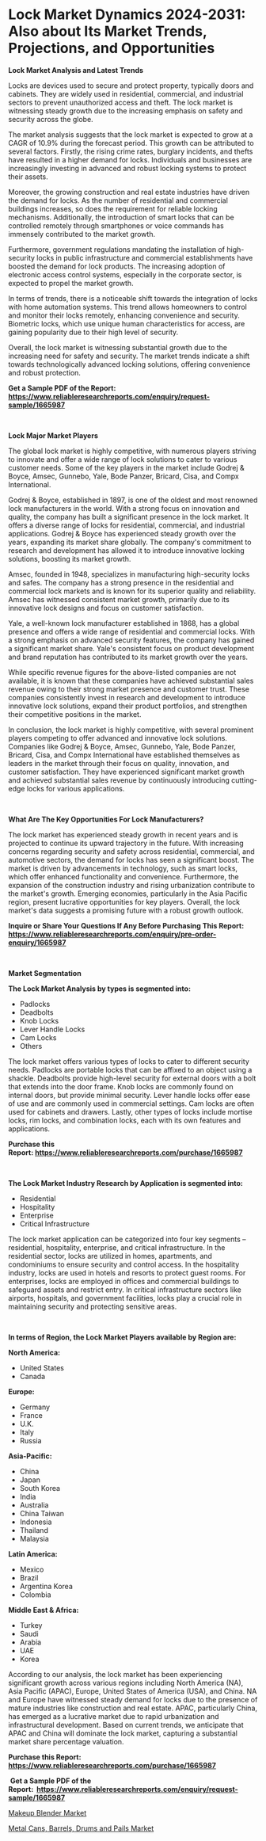 <p><h1>Lock Market Dynamics 2024-2031: Also about Its Market Trends, Projections, and Opportunities</h1></p><p><strong>Lock Market Analysis and Latest Trends</strong></p>
<p><p>Locks are devices used to secure and protect property, typically doors and cabinets. They are widely used in residential, commercial, and industrial sectors to prevent unauthorized access and theft. The lock market is witnessing steady growth due to the increasing emphasis on safety and security across the globe.</p><p>The market analysis suggests that the lock market is expected to grow at a CAGR of 10.9% during the forecast period. This growth can be attributed to several factors. Firstly, the rising crime rates, burglary incidents, and thefts have resulted in a higher demand for locks. Individuals and businesses are increasingly investing in advanced and robust locking systems to protect their assets.</p><p>Moreover, the growing construction and real estate industries have driven the demand for locks. As the number of residential and commercial buildings increases, so does the requirement for reliable locking mechanisms. Additionally, the introduction of smart locks that can be controlled remotely through smartphones or voice commands has immensely contributed to the market growth.</p><p>Furthermore, government regulations mandating the installation of high-security locks in public infrastructure and commercial establishments have boosted the demand for lock products. The increasing adoption of electronic access control systems, especially in the corporate sector, is expected to propel the market growth.</p><p>In terms of trends, there is a noticeable shift towards the integration of locks with home automation systems. This trend allows homeowners to control and monitor their locks remotely, enhancing convenience and security. Biometric locks, which use unique human characteristics for access, are gaining popularity due to their high level of security.</p><p>Overall, the lock market is witnessing substantial growth due to the increasing need for safety and security. The market trends indicate a shift towards technologically advanced locking solutions, offering convenience and robust protection.</p></p>
<p><strong>Get a Sample PDF of the Report:&nbsp; <a href="https://www.reliableresearchreports.com/enquiry/request-sample/1665987">https://www.reliableresearchreports.com/enquiry/request-sample/1665987</a></strong></p>
<p>&nbsp;</p>
<p><strong>Lock Major Market Players</strong></p>
<p><p>The global lock market is highly competitive, with numerous players striving to innovate and offer a wide range of lock solutions to cater to various customer needs. Some of the key players in the market include Godrej & Boyce, Amsec, Gunnebo, Yale, Bode Panzer, Bricard, Cisa, and Compx International.</p><p>Godrej & Boyce, established in 1897, is one of the oldest and most renowned lock manufacturers in the world. With a strong focus on innovation and quality, the company has built a significant presence in the lock market. It offers a diverse range of locks for residential, commercial, and industrial applications. Godrej & Boyce has experienced steady growth over the years, expanding its market share globally. The company's commitment to research and development has allowed it to introduce innovative locking solutions, boosting its market growth.</p><p>Amsec, founded in 1948, specializes in manufacturing high-security locks and safes. The company has a strong presence in the residential and commercial lock markets and is known for its superior quality and reliability. Amsec has witnessed consistent market growth, primarily due to its innovative lock designs and focus on customer satisfaction.</p><p>Yale, a well-known lock manufacturer established in 1868, has a global presence and offers a wide range of residential and commercial locks. With a strong emphasis on advanced security features, the company has gained a significant market share. Yale's consistent focus on product development and brand reputation has contributed to its market growth over the years.</p><p>While specific revenue figures for the above-listed companies are not available, it is known that these companies have achieved substantial sales revenue owing to their strong market presence and customer trust. These companies consistently invest in research and development to introduce innovative lock solutions, expand their product portfolios, and strengthen their competitive positions in the market.</p><p>In conclusion, the lock market is highly competitive, with several prominent players competing to offer advanced and innovative lock solutions. Companies like Godrej & Boyce, Amsec, Gunnebo, Yale, Bode Panzer, Bricard, Cisa, and Compx International have established themselves as leaders in the market through their focus on quality, innovation, and customer satisfaction. They have experienced significant market growth and achieved substantial sales revenue by continuously introducing cutting-edge locks for various applications.</p></p>
<p>&nbsp;</p>
<p><strong>What Are The Key Opportunities For Lock Manufacturers?</strong></p>
<p><p>The lock market has experienced steady growth in recent years and is projected to continue its upward trajectory in the future. With increasing concerns regarding security and safety across residential, commercial, and automotive sectors, the demand for locks has seen a significant boost. The market is driven by advancements in technology, such as smart locks, which offer enhanced functionality and convenience. Furthermore, the expansion of the construction industry and rising urbanization contribute to the market's growth. Emerging economies, particularly in the Asia Pacific region, present lucrative opportunities for key players. Overall, the lock market's data suggests a promising future with a robust growth outlook.</p></p>
<p><strong>Inquire or Share Your Questions If Any Before Purchasing This Report: <a href="https://www.reliableresearchreports.com/enquiry/pre-order-enquiry/1665987">https://www.reliableresearchreports.com/enquiry/pre-order-enquiry/1665987</a></strong></p>
<p>&nbsp;</p>
<p><strong>Market Segmentation</strong></p>
<p><strong>The Lock Market Analysis by types is segmented into:</strong></p>
<p><ul><li>Padlocks</li><li>Deadbolts</li><li>Knob Locks</li><li>Lever Handle Locks</li><li>Cam Locks</li><li>Others</li></ul></p>
<p><p>The lock market offers various types of locks to cater to different security needs. Padlocks are portable locks that can be affixed to an object using a shackle. Deadbolts provide high-level security for external doors with a bolt that extends into the door frame. Knob locks are commonly found on internal doors, but provide minimal security. Lever handle locks offer ease of use and are commonly used in commercial settings. Cam locks are often used for cabinets and drawers. Lastly, other types of locks include mortise locks, rim locks, and combination locks, each with its own features and applications.</p></p>
<p><strong>Purchase this Report:&nbsp;<a href="https://www.reliableresearchreports.com/purchase/1665987">https://www.reliableresearchreports.com/purchase/1665987</a></strong></p>
<p>&nbsp;</p>
<p><strong>The Lock Market Industry Research by Application is segmented into:</strong></p>
<p><ul><li>Residential</li><li>Hospitality</li><li>Enterprise</li><li>Critical Infrastructure</li></ul></p>
<p><p>The lock market application can be categorized into four key segments – residential, hospitality, enterprise, and critical infrastructure. In the residential sector, locks are utilized in homes, apartments, and condominiums to ensure security and control access. In the hospitality industry, locks are used in hotels and resorts to protect guest rooms. For enterprises, locks are employed in offices and commercial buildings to safeguard assets and restrict entry. In critical infrastructure sectors like airports, hospitals, and government facilities, locks play a crucial role in maintaining security and protecting sensitive areas.</p></p>
<p>&nbsp;</p>
<p><strong>In terms of Region, the Lock Market Players available by Region are:</strong></p>
<p>
    <p> <strong> North America: </strong>
        <ul>
            <li>United States</li>
            <li>Canada</li>
        </ul>
        </p> 
    <p> <strong> Europe: </strong>
        <ul>
            <li>Germany</li>
            <li>France</li>
            <li>U.K.</li>
            <li>Italy</li>
            <li>Russia</li>
        </ul>
        </p> 
    <p> <strong> Asia-Pacific: </strong>
        <ul>
            <li>China</li>
            <li>Japan</li>
            <li>South Korea</li>
            <li>India</li>
            <li>Australia</li>
            <li>China Taiwan</li>
            <li>Indonesia</li>
            <li>Thailand</li>
            <li>Malaysia</li>
        </ul>
        </p> 
    <p> <strong> Latin America: </strong>
        <ul>
            <li>Mexico</li>
            <li>Brazil</li>
            <li>Argentina Korea</li>
            <li>Colombia</li>
        </ul>
        </p> 
    <p> <strong> Middle East & Africa: </strong>
        <ul>
            <li>Turkey</li>
            <li>Saudi</li>
            <li>Arabia</li>
            <li>UAE</li>
            <li>Korea</li>
        </ul>
    </p>
    </p>
<p><p>According to our analysis, the lock market has been experiencing significant growth across various regions including North America (NA), Asia Pacific (APAC), Europe, United States of America (USA), and China. NA and Europe have witnessed steady demand for locks due to the presence of mature industries like construction and real estate. APAC, particularly China, has emerged as a lucrative market due to rapid urbanization and infrastructural development. Based on current trends, we anticipate that APAC and China will dominate the lock market, capturing a substantial market share percentage valuation.</p></p>
<p><strong>Purchase this Report: <a href="https://www.reliableresearchreports.com/purchase/1665987">https://www.reliableresearchreports.com/purchase/1665987</a></strong></p>
<p>&nbsp;<strong>Get a Sample PDF of the Report:&nbsp;&nbsp;<a href="https://www.reliableresearchreports.com/enquiry/request-sample/1665987">https://www.reliableresearchreports.com/enquiry/request-sample/1665987</a></strong></p>
<p><strong></strong></p>
<p><p><a href="https://github.com/JameTravis/Market-Research-Report-List-2/blob/main/makeup-blender-market.md">Makeup Blender Market</a></p><p><a href="https://github.com/RichRobinson5/Market-Research-Report-List-2/blob/main/metal-cans-barrels-drums-and-pails-market.md">Metal Cans, Barrels, Drums and Pails Market</a></p></p>